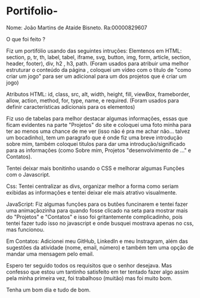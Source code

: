 # Portifolio-
Nome: João Martins de Ataíde Bisneto.
Ra:00000829607

O que foi feito ?

Fiz um portifólio usando das seguintes intruções:
Elemtenos em HTML: section, p, tr, th, label, tabel, iframe, svg, button, img, form, article, section, header, footer), div, h2 , h3, path.
(Foram usados para atribuir uma melhor estruturar o conteúdo da página , coloquei um vídeo com o titulo de "como criar um jogo" para ser um adicional para um dos projetos que é criar um jogo)

Atributos HTML: id, class, src, alt, width, height, fill, viewBox, frameborder, allow, action, method, for, type, name, e required.
(Foram usados para definir características adicionais para os elementos)

Fiz uso de tabelas para melhor destacar algumas informações, essas que ficam evidentes na parte "Projetos" do site e coloquei uma foto minha para ter ao menos uma chance de me ver (isso não é pra me achar não... talvez um bocadinho), tem um paragrafo que é onde fiz uma breve introdução sobre mim, também coloquei titulos para dar uma introdução/significado para as informações (como Sobre mim, Projetos "desenvolvimento de ..." e Contatos).

Tentei deixar mais bonitinho usando o CSS e melhorar algumas Funções com o Javascript.

Css: Tentei centralizar as divs, organizar melhor a forma como seriam exibidas as informações e tentei deixar ele mais atrativo visualmente.


JavaScript: Fiz algumas funções para os butões funcinarem e tentei fazer uma animaçãozinha para quando fosse clicado na seta para mostrar mais do "Projetos" e "Contatos" e isso foi gritantemente complicadinho, pois tentei fazer tudo isso no javascript e onde busquei mostrava apenas no css, mas funcionou.

Em Contatos: Adicionei meu GitHub, LinkedIn e meu Instragram, além das sugestôes da atividade (nome, email, número) e também tem uma opção de mandar uma mensagem pelo email.

Espero ter seguido todos os requisitos que o senhor desejava. Mas confesso que estou um tantinho satisfeito em ter tentado fazer  algo assim pela minha primeira vez, foi trabalhoso (muitão) mas foi muito bom. 

Tenha um bom dia e tudo de bom.
